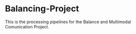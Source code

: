 # Balancing-Project

This is the processing pipelines for the Balance and Multimodal Comunication Project. 